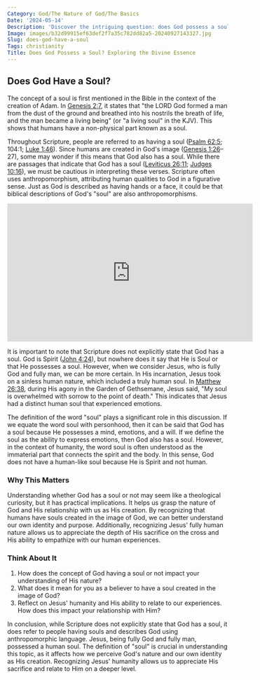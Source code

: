 ```yaml
---
Category: God/The Nature of God/The Basics
Date: '2024-05-14'
Description: 'Discover the intriguing question: does God possess a soul? Delve into this philosophical inquiry to explore the concept of divinity and the nature of the soul.'
Image: images/b32d99915ef63def2f7a35c782dd82a5-20240927143327.jpg
Slug: does-god-have-a-soul
Tags: christianity
Title: Does God Possess a Soul? Exploring the Divine Essence
---
```


## Does God Have a Soul?

The concept of a soul is first mentioned in the Bible in the context of the creation of Adam. In [Genesis 2:7](https://www.bibleref.com/Genesis/2/Genesis-2-7.html), it states that "the LORD God formed a man from the dust of the ground and breathed into his nostrils the breath of life, and the man became a living being" (or "a living soul" in the KJV). This shows that humans have a non-physical part known as a soul.

Throughout Scripture, people are referred to as having a soul ([Psalm 62:5](https://www.bibleref.com/Psalm/62/Psalm-62-5.html); 104:1; [Luke 1:46](https://www.bibleref.com/Luke/1/Luke-1-46.html)). Since humans are created in God's image ([Genesis 1:26](https://www.bibleref.com/Genesis/1/Genesis-1-26.html)–27), some may wonder if this means that God also has a soul. While there are passages that indicate that God has a soul ([Leviticus 26:11](https://www.bibleref.com/Leviticus/26/Leviticus-26-11.html); [Judges 10:16](https://www.bibleref.com/Judges/10/Judges-10-16.html)), we must be cautious in interpreting these verses. Scripture often uses anthropomorphism, attributing human qualities to God in a figurative sense. Just as God is described as having hands or a face, it could be that biblical descriptions of God's "soul" are also anthropomorphisms.


<iframe width="560" height="315" src="https://www.youtube.com/embed/b8UmAQq6n7A" frameborder="0" allow="autoplay; encrypted-media" allowfullscreen></iframe>


It is important to note that Scripture does not explicitly state that God has a soul. God is Spirit ([John 4:24](https://www.bibleref.com/John/4/John-4-24.html)), but nowhere does it say that He is Soul or that He possesses a soul. However, when we consider Jesus, who is fully God and fully man, we can be more certain. In His incarnation, Jesus took on a sinless human nature, which included a truly human soul. In [Matthew 26:38](https://www.bibleref.com/Matthew/26/Matthew-26-38.html), during His agony in the Garden of Gethsemane, Jesus said, "My soul is overwhelmed with sorrow to the point of death." This indicates that Jesus had a distinct human soul that experienced emotions.

The definition of the word "soul" plays a significant role in this discussion. If we equate the word soul with personhood, then it can be said that God has a soul because He possesses a mind, emotions, and a will. If we define the soul as the ability to express emotions, then God also has a soul. However, in the context of humanity, the word soul is often understood as the immaterial part that connects the spirit and the body. In this sense, God does not have a human-like soul because He is Spirit and not human.

### Why This Matters

Understanding whether God has a soul or not may seem like a theological curiosity, but it has practical implications. It helps us grasp the nature of God and His relationship with us as His creation. By recognizing that humans have souls created in the image of God, we can better understand our own identity and purpose. Additionally, recognizing Jesus' fully human nature allows us to appreciate the depth of His sacrifice on the cross and His ability to empathize with our human experiences.

### Think About It

1. How does the concept of God having a soul or not impact your understanding of His nature?
2. What does it mean for you as a believer to have a soul created in the image of God?
3. Reflect on Jesus' humanity and His ability to relate to our experiences. How does this impact your relationship with Him?

In conclusion, while Scripture does not explicitly state that God has a soul, it does refer to people having souls and describes God using anthropomorphic language. Jesus, being fully God and fully man, possessed a human soul. The definition of "soul" is crucial in understanding this topic, as it affects how we perceive God's nature and our own identity as His creation. Recognizing Jesus' humanity allows us to appreciate His sacrifice and relate to Him on a deeper level.